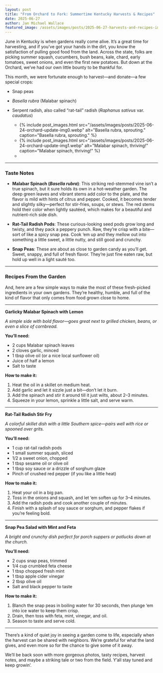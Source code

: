 ```yaml
---
layout: post
title: "From Orchard to Fork: Summertime Kentucky Harvests & Recipes"
date: 2025-06-27
author: Jan Michael Wallace
featured_image: /assets/images/posts/2025-06-27-harvests-and-recipes-img6.webp
---
```


June in Kentucky is when gardens really come alive. It’s a great time for harvesting, and if you’ve got your hands in the dirt, you know the satisfaction of pulling good food from the land. Across the state, folks are picking summer squash, cucumbers, bush beans, kale, chard, early tomatoes, sweet onions, and even the first new potatoes. But down at the Orchard, we’ve had our own little bounty to be thankful for.

This month, we were fortunate enough to harvest—and donate—a few special crops:

- Snap peas  
- *Basella rubra* (Malabar spinach)  
- Serpent radish, also called “rat-tail” radish (*Raphanus sativus* var. *caudatus*)  

    <ul class="image-grid">
      <li class="image-grid-item">
      {% include post_images.html src="/assets/images/posts/2025-06-24-orchard-update-img0.webp" alt="Basella rubra, sprouting." caption="Basella rubra, sprouting." %}
      </li>
      <li class="image-grid-item">
      {% include post_images.html src="/assets/images/posts/2025-06-24-orchard-update-img1.webp" alt="Malabar spinach, thriving!" caption="Malabar spinach, thriving!" %}
      </li>
      <li class="image-grid-item">
      </li>
    </ul>

<hr class="post-separator">

### Taste Notes

- **Malabar Spinach (*Basella rubra*)**: This striking red-stemmed vine isn’t a true spinach, but it sure holds its own in a hot-weather garden. The deep green leaves and vibrant stems add color to the plate, and the flavor is mild with hints of citrus and pepper. Cooked, it becomes tender and slightly silky—perfect for stir-fries, soups, or stews. The red stems hold their color when lightly sautéed, which makes for a beautiful and nutrient-rich side dish.

- **Rat-Tail Radish Pods**: These curious-looking seed pods grow long and twisty, and they pack a peppery punch. Raw, they’re crisp with a bite—sort of like a spicy snap pea. Cook ‘em up and they mellow out into something a little sweet, a little nutty, and still good and crunchy.

- **Snap Peas**: These are about as close to garden candy as you’ll get. Sweet, snappy, and full of fresh flavor. They’re just fine eaten raw, but hold up well in a light sauté too.

<hr class="post-separator">

### Recipes From the Garden

And, here are a few simple ways to make the most of these fresh-picked ingredients in your own gardens. They’re healthy, humble, and full of the kind of flavor that only comes from food grown close to home.

<hr class="post-separator">

**Garlicky Malabar Spinach with Lemon**

*A simple side with bold flavor—goes great next to grilled chicken, beans, or even a slice of cornbread.*

**You’ll need:**  
- 2 cups Malabar spinach leaves  
- 2 cloves garlic, minced  
- 1 tbsp olive oil (or a nice local sunflower oil)  
- Juice of half a lemon  
- Salt to taste  

**How to make it:**  
1. Heat the oil in a skillet on medium heat.  
2. Add garlic and let it sizzle just a bit—don’t let it burn.  
3. Add the spinach and stir it around till it just wilts, about 2–3 minutes.  
4. Squeeze in your lemon, sprinkle a little salt, and serve warm.

<hr class="post-separator">

**Rat-Tail Radish Stir Fry**

*A colorful skillet dish with a little Southern spice—pairs well with rice or spooned over grits.*

**You’ll need:**  
- 1 cup rat-tail radish pods  
- 1 small summer squash, sliced  
- 1/2 a sweet onion, chopped  
- 1 tbsp sesame oil or olive oil  
- 1 tbsp soy sauce or a drizzle of sorghum glaze  
- Pinch of crushed red pepper (if you like a little heat)  

**How to make it:**  
1. Heat your oil in a big pan.  
2. Toss in the onions and squash, and let ‘em soften up for 3–4 minutes.  
3. Add the radish pods and cook another couple of minutes.  
4. Finish with a splash of soy sauce or sorghum, and pepper flakes if you’re feeling bold.

<hr class="post-separator">

**Snap Pea Salad with Mint and Feta**

*A bright and crunchy dish perfect for porch suppers or potlucks down at the church.*

**You’ll need:**  
- 2 cups snap peas, trimmed  
- 1/4 cup crumbled feta cheese  
- 1 tbsp chopped fresh mint  
- 1 tbsp apple cider vinegar  
- 2 tbsp olive oil  
- Salt and black pepper to taste  

**How to make it:**  
1. Blanch the snap peas in boiling water for 30 seconds, then plunge ‘em into ice water to keep them crisp.  
2. Drain, then toss with feta, mint, vinegar, and oil.  
3. Season to taste and serve cold.

<hr class="post-separator">

There’s a kind of quiet joy in seeing a garden come to life, especially when the harvest can be shared with neighbors. We’re grateful for what the land gives, and even more so for the chance to give some of it away.

We’ll be back soon with more gorgeous photos, tasty recipes, harvest notes, and maybe a striking tale or two from the field. Y’all stay tuned and keep growin’.